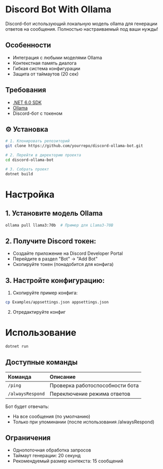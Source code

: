 # Discord Bot With Ollama 
Discord-бот использующий локальную модель ollama для генерации ответов на сообщения. Полностью настраиваемый под ваши нужды!

## Особенности
- Интеграция с любыми моделями Ollama
- Контекстная память диалога
- Гибкая система конфигурации
- Защита от таймаутов (20 сек)

## Требования
- [.NET 6.0 SDK](https://dotnet.microsoft.com/download)
- [Ollama](https://ollama.com)
- Discord-бот с токеном


## ⚙️ Установка
```bash
# 1. Клонировать репозиторий
git clone https://github.com/yourrepo/discord-ollama-bot.git

# 2. Перейти в директорию проекта
cd discord-ollama-bot

# 3. Собрать проект
dotnet build
```

# Настройка
## 1. Установите модель Ollama
```bash
ollama pull llama3:70b  # Пример для Llama3-70B
```
## 2. Получите Discord токен:
- Создайте приложение на Discord Developer Portal
- Перейдите в раздел "Bot" → "Add Bot"
- Скопируйте токен (понадобится для конфига)

## 3. Настройте конфигурацию:
1. Скопируйте пример конфига:
```bash
cp Examples/appsettings.json appsettings.json
```
2. Отредактируйте конфиг

# Использование
```bash
dotnet run
```
## Доступные команды
| Команда           | Описание                          |
|:------------------|:----------------------------------|
| `/ping`           | Проверка работоспособности бота  |
| `/alwaysRespond`  | Переключение режима ответов       |

Бот будет отвечать:
- На все сообщения (по умолчанию)
- Только при упоминании (после использования /alwaysRespond)

## Ограничения
- Однопоточная обработка запросов
- Таймаут генерации: 20 секунд
- Рекомендуемый размер контекста: 15 сообщений

